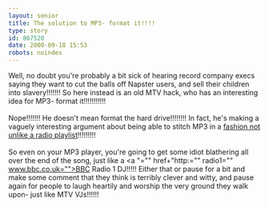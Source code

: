 ```yaml
---
layout: senior
title: The solution to MP3- format it!!!!
type: story
id: 867520
date: 2000-09-18 15:53
robots: noindex
---
```

Well, no doubt you're probably a bit sick of hearing record company execs saying they want to cut the balls off Napster users, and sell their children into slavery!!!!!!! So here instead is an old MTV hack, who has an interesting idea for MP3- format it!!!!!!!!!!!<br/> <br/>Nope!!!!!!! He doesn't mean format the hard drive!!!!!!!! In fact, he's making a vaguely interesting argument about being able to stitch MP3 in a <a href="http://adamcurry.editthispage.com/stories/storyReader$161">fashion not unlike a radio playlist</a>!!!!!!!!!<br/> <br/>So even on your MP3 player, you're going to get some idiot blathering all over the end of the song, just like a <a "="" href+"http:="" radio1="" www.bbc.co.uk="">BBC Radio 1 DJ</a>!!!!! Either that or pause for a bit and make some comment that they think is terribly clever and witty, and pause again for people to laugh heartily and worship the very ground they walk upon- just like MTV VJs!!!!!!